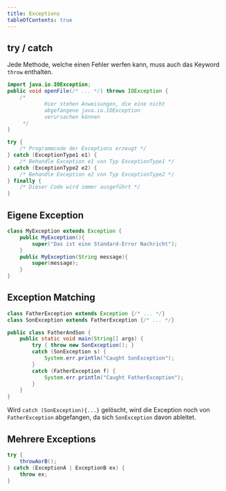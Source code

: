 ```yaml
---
title: Exceptions
tableOfContents: true
---
```


## try / catch

Jede Methode, welche einen Fehler werfen kann, muss auch das Keyword `throw` enthalten.
```java
import java.io.IOException;
public void openFile(/* ... */) throws IOException {
    /*
            Hier stehen Anweisungen, die eine nicht 
            abgefangene java.io.IOException 
            verursachen können
     */
}
```

```java
try {
    /* Programmcode der Exceptions erzeugt */
} catch (ExceptionType1 e1) {
    /* Behandle Exception e1 von Typ ExceptionType1 */
} catch (ExceptionType2 e2) {
    /* Behandle Exception e2 von Typ ExceptionType2 */
} finally {
    /* Dieser Code wird immer ausgeführt */
} 
```

## Eigene Exception
```java
class MyException extends Exception {
    public MyException(){
        super("Das ist eine Standard-Error Nachricht");
    }
    public MyException(String message){
        super(message);
    }
}
```

## Exception Matching
```java
class FatherException extends Exception {/* ... */}
class SonException extends FatherException {/* ... */}

public class FatherAndSon {
    public static void main(String[] args) {
        try { throw new SonException(); }
        catch (SonException s) {
            System.err.println("Caught SonException");
        }
        catch (FatherException f) {
            System.err.println("Caught FatherException");
        }
    }
}
```
Wird `catch (SonException){...}` gelöscht, wird die Exception noch von `FatherException` abgefangen, da sich `SonException` davon ableitet.

## Mehrere Exceptions
```java
try {
    throwAorB();
} catch (ExceptionA | ExceptionB ex) {
    throw ex;
}
```